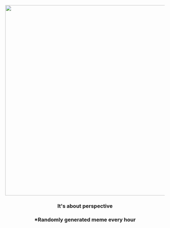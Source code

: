 <p align="center">
        <img src="https://i.redd.it/9g55snafip691.jpg" width="600" height="600">
        </p>
        <h3 align="center">It's about perspective</h3>
        <h3 align="center">*Randomly generated meme every hour</h3>
    
